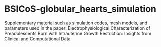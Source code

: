 # BSICoS-globular_hearts_simulation
Supplementary material such as simulation codes, mesh models, and parameters used in the paper: Electrophysiological Characterization of Preadolescents Born with Intrauterine Growth Restriction: Insights from Clinical and Computational Data
